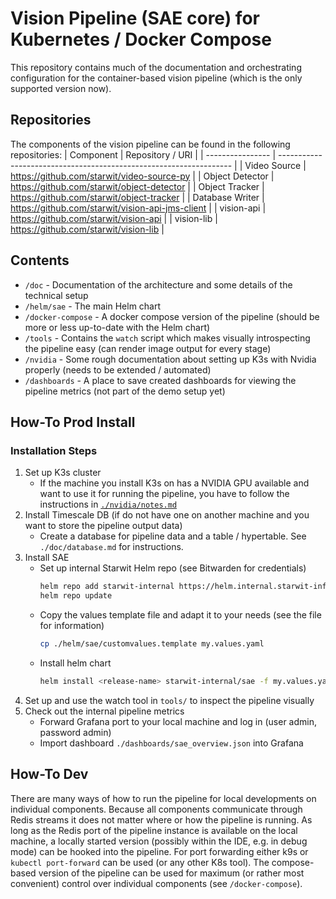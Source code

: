 # Vision Pipeline (SAE core) for Kubernetes / Docker Compose
This repository contains much of the documentation and orchestrating configuration for the container-based vision pipeline (which is the only supported version now).

## Repositories
The components of the vision pipeline can be found in the following repositories:
| Component        | Repository / URI                                                   |
| ---------------- | ------------------------------------------------------------------ | 
| Video Source     | https://github.com/starwit/video-source-py                         |
| Object Detector  | https://github.com/starwit/object-detector                         |
| Object Tracker   | https://github.com/starwit/object-tracker                          |
| Database Writer  | https://github.com/starwit/vision-api-jms-client                   |
| vision-api       | https://github.com/starwit/vision-api                              |
| vision-lib       | https://github.com/starwit/vision-lib                              |

## Contents
- `/doc` - Documentation of the architecture and some details of the technical setup
- `/helm/sae` - The main Helm chart
- `/docker-compose` - A docker compose version of the pipeline (should be more or less up-to-date with the Helm chart)
- `/tools` - Contains the `watch` script which makes visually introspecting the pipeline easy (can render image output for every stage)
- `/nvidia` - Some rough documentation about setting up K3s with Nvidia properly (needs to be extended / automated)
- `/dashboards` - A place to save created dashboards for viewing the pipeline metrics (not part of the demo setup yet)

## How-To Prod Install

### Installation Steps
1. Set up K3s cluster
    - If the machine you install K3s on has a NVIDIA GPU available and want to use it for running the pipeline, 
    you have to follow the instructions in [`./nvidia/notes.md`](./nvidia/notes.md)
2. Install Timescale DB (if do not have one on another machine and you want to store the pipeline output data)
    - Create a database for pipeline data and a table / hypertable. See `./doc/database.md` for instructions.
3. Install SAE
    - Set up internal Starwit Helm repo (see Bitwarden for credentials)
        ```sh
        helm repo add starwit-internal https://helm.internal.starwit-infra.de --username chartmuseum --password-stdin < <(read -s -p "Password: "; echo $REPLY)
        helm repo update
        ```
    - Copy the values template file and adapt it to your needs (see the file for information)
        ```sh
        cp ./helm/sae/customvalues.template my.values.yaml
        ``` 
    - Install helm chart
        ```sh
        helm install <release-name> starwit-internal/sae -f my.values.yaml
        ```
4. Set up and use the watch tool in `tools/` to inspect the pipeline visually
5. Check out the internal pipeline metrics
    - Forward Grafana port to your local machine and log in (user admin, password admin)
    - Import dashboard `./dashboards/sae_overview.json` into Grafana

## How-To Dev
There are many ways of how to run the pipeline for local developments on individual components.
Because all components communicate through Redis streams it does not matter where or how the pipeline is running.
As long as the Redis port of the pipeline instance is available on the local machine, a locally started version
(possibly within the IDE, e.g. in debug mode) can be hooked into the pipeline.
For port forwarding either k9s or `kubectl port-forward` can be used (or any other K8s tool).
The compose-based version of the pipeline can be used for maximum (or rather most convenient) 
control over individual components (see `/docker-compose`).

